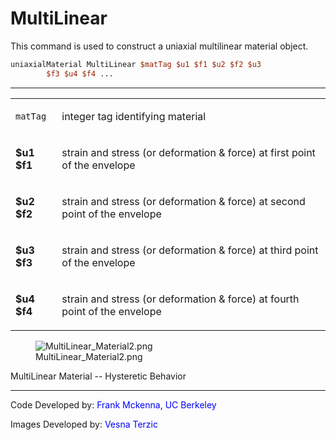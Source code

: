  # MultiLinear

<p>This command is used to construct a uniaxial multilinear material
object.</p>

```tcl
uniaxialMaterial MultiLinear $matTag $u1 $f1 $u2 $f2 $u3
        $f3 $u4 $f4 ...
```
<hr />
<table>
<tbody>
<tr class="odd">
<td><code class="parameter-table-variable">matTag</code></td>
<td><p>integer tag identifying material</p></td>
</tr>
<tr class="even">
<td><p><strong>$u1 $f1</strong></p></td>
<td><p>strain and stress (or deformation &amp; force) at first point of
the envelope</p></td>
</tr>
<tr class="odd">
<td><p><strong>$u2 $f2</strong></p></td>
<td><p>strain and stress (or deformation &amp; force) at second point of
the envelope</p></td>
</tr>
<tr class="even">
<td><p><strong>$u3 $f3</strong></p></td>
<td><p>strain and stress (or deformation &amp; force) at third point of
the envelope</p></td>
</tr>
<tr class="odd">
<td><p><strong>$u4 $f4</strong></p></td>
<td><p>strain and stress (or deformation &amp; force) at fourth point of
the envelope</p></td>
</tr>
</tbody>
</table>
<figure>
<img src="/OpenSeesRT/contrib/static/MultiLinear_Material2.png" title="MultiLinear_Material2.png"
alt="MultiLinear_Material2.png" />
<figcaption aria-hidden="true">MultiLinear_Material2.png</figcaption>
</figure>
<p>MultiLinear Material -- Hysteretic Behavior</p>
<hr />
<p>Code Developed by: <span style="color:blue"> Frank Mckenna, UC
Berkeley </span></p>
<p>Images Developed by: <span style="color:blue"> Vesna Terzic
</span></p>
